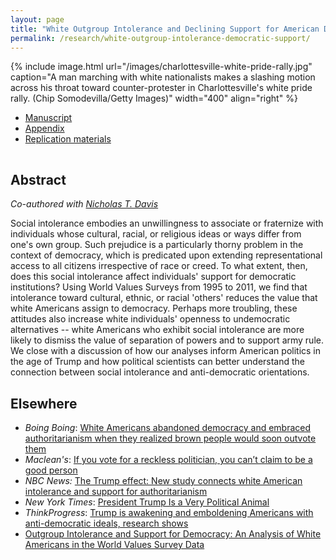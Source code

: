 ```yaml
---
layout: page
title: "White Outgroup Intolerance and Declining Support for American Democracy"
permalink: /research/white-outgroup-intolerance-democratic-support/
---
```


{% include image.html url="/images/charlottesville-white-pride-rally.jpg" caption="A man marching with white nationalists makes a slashing motion across his throat toward counter-protester in Charlottesville's white pride rally. (Chip Somodevilla/Getty Images)" width="400" align="right" %}

<!--## Article and Supporting Materials  --> 

- [Manuscript](https://github.com/svmiller/woi/blob/master/woi.pdf)
- [Appendix](https://github.com/svmiller/woi/blob/master/appendix/woi-appendix.pdf)
- [Replication materials](https://github.com/svmiller/woi)

<hr style="clear:both;visibility: hidden;" />  

## Abstract

*Co-authored with [Nicholas T. Davis](http://www.nicholastdavis.com/)*

Social intolerance embodies an unwillingness to associate or fraternize with individuals whose cultural, racial, or religious ideas or ways differ from one's own group. Such prejudice is a particularly thorny problem in the context of democracy, which is predicated upon extending representational access to all citizens irrespective of race or creed. To what extent, then, does this social intolerance affect individuals' support for democratic institutions? Using World Values Surveys from 1995 to 2011, we find that intolerance toward cultural, ethnic, or racial 'others'  reduces the value that white Americans assign to democracy. Perhaps more troubling, these attitudes also increase white individuals' openness to undemocratic alternatives -- white Americans who exhibit social intolerance are more likely to dismiss the value of separation of powers and to support army rule. We close with a discussion of how our analyses inform American politics in the age of Trump and how political scientists can better understand the connection between social intolerance and anti-democratic orientations.

## Elsewhere

- *Boing Boing*: [White Americans abandoned democracy and embraced authoritarianism when they realized brown people would soon outvote them](https://boingboing.net/2018/05/30/pissed-on-by-trickledown.html)
- *Maclean's*: [If you vote for a reckless politician, you can’t claim to be a good person](https://www.macleans.ca/opinion/if-you-vote-for-a-reckless-politician-you-cant-claim-to-be-a-good-person/)
- *NBC News:* [The Trump effect: New study connects white American intolerance and support for authoritarianism](https://www.nbcnews.com/think/opinion/trump-effect-new-study-connects-white-american-intolerance-support-authoritarianism-ncna877886)
- *New York Times*: [President Trump Is a Very Political Animal](https://www.nytimes.com/2018/05/24/opinion/trump-animals-immigrants-politics.html)
- *ThinkProgress*: [Trump is awakening and emboldening Americans with anti-democratic ideals, research shows](https://thinkprogress.org/new-study-trump-white-supremacy-awakening/)
- [Outgroup Intolerance and Support for Democracy: An Analysis of White Americans in the World Values Survey Data](http://svmiller.com/blog/2017/08/usa-intolerance-xenophobia-racism-strong-leader-democracy-trump/)
